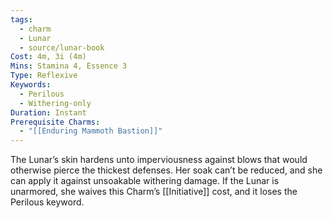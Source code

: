 ```yaml
---
tags:
  - charm
  - Lunar
  - source/lunar-book
Cost: 4m, 3i (4m)
Mins: Stamina 4, Essence 3
Type: Reflexive
Keywords:
  - Perilous
  - Withering-only
Duration: Instant
Prerequisite Charms:
  - "[[Enduring Mammoth Bastion]]"
---
```

The Lunar’s skin hardens unto imperviousness against blows that would otherwise pierce the thickest defenses. Her soak can’t be reduced, and she can apply it against unsoakable withering damage. If the Lunar is unarmored, she waives this Charm’s [[Initiative]] cost, and it loses the Perilous keyword.